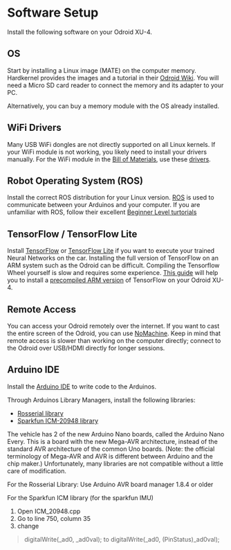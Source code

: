 # Software Setup

Install the following software on your Odroid XU-4.

## OS 
Start by installing a Linux image (MATE) on the computer memory. Hardkernel provides the images and a tutorial in their [Odroid Wiki](https://wiki.odroid.com/getting_started/os_installation_guide).
You will need a Micro SD card reader to connect the memory and its adapter to your PC.

Alternatively, you can buy a memory module with the OS already installed.

## WiFi Drivers
Many USB WiFi dongles are not directly supported on all Linux kernels. If your WiFi module is not working, you likely need to install your drivers manually. For the WiFi module in the [Bill of Materials](https://github.com/robertcornet/TUD_AI_driving/blob/main/documentation/bill_of_materials.md), use these [drivers](https://github.com/lwfinger/rtl8723bu).

## Robot Operating System (ROS)
Install the correct ROS distribution for your Linux version. [ROS](https://www.ros.org/) is used to communicate between your Arduinos and your computer. If you are unfamiliar with ROS, follow their excellent [Beginner Level turtorials](http://wiki.ros.org/ROS/Tutorials)

## TensorFlow / TensorFlow Lite
Install [TensorFlow](https://www.tensorflow.org/) or [TensorFlow Lite](https://www.tensorflow.org/lite) if you want to execute your trained Neural Networks on the car.
Installing the full version of TensorFlow on an ARM system such as the Odroid can be difficult. Compiling the Tensorflow Wheel yourself is slow and requires some experience.
[This guide](https://www.jianshu.com/p/375cacb4c0f2) will help you to install a [precompiled ARM version](https://github.com/lhelontra/tensorflow-on-arm/releases) of TensorFlow on your Odroid XU-4.

## Remote Access
You can access your Odroid remotely over the internet. If you want to cast the entire screen of the Odroid, you can use [NoMachine](https://www.nomachine.com/). Keep in mind that remote access is slower than working on the computer directly; connect to the Odroid over USB/HDMI directly for longer sessions.

## Arduino IDE
Install the [Arduino IDE](https://www.arduino.cc/en/software/) to write code to the Arduinos.

Through Arduinos Library Managers, install the following libraries:
- [Rosserial library](https://www.arduino.cc/reference/en/libraries/rosserial-arduino-library/)
- [Sparkfun ICM-20948 library](https://github.com/sparkfun/SparkFun_ICM-20948_ArduinoLibrary)

The vehicle has 2 of the new Arduino Nano boards, called the Arduino Nano Every. This is a board with the new Mega-AVR architecture, instead of the standard AVR architecture of the common Uno boards. (Note: the official terminology of Mega-AVR and AVR is different between Arduino and the chip maker.) Unfortunately, many libraries are not compatible without a little care of modification.
	
For the Rosserial Library:
    Use Arduino AVR board manager 1.8.4 or older

For the Sparkfun ICM library (for the sparkfun IMU)
1.	Open ICM_20948.cpp 
2.	Go to line 750, column 35
3. 	change
> digitalWrite(_ad0, _ad0val);
	to
> digitalWrite(_ad0, (PinStatus)_ad0val);
